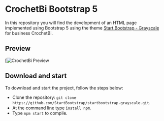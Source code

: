 # CrochetBi Bootstrap 5
In this repository you will find the development of an HTML page implemented using Bootstrap 5 using the theme [Start Bootstrap - Grayscale](https://startbootstrap.com/theme/grayscale) for business CrochetBi.

## Preview

[![CrochetBi Preview]([https://startbootstrap.github.io/src/assets/img/readme-image.jpg/](https://github.com/JaneMurillo/CrochetBi-Bootstrap5/blob/main/src/assets/img/readme-image.jpg))


## Download and start

To download and start the project, follow the steps below:

- Clone the repository: `git clone https://github.com/StartBootstrap/startbootstrap-grayscale.git`.
- At the command line type `install npm`.
- Type `npm start` to compile.

